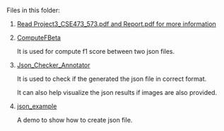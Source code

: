 Files in this folder:

1. <u>Read Project3_CSE473_573.pdf and Report.pdf for more information</u>


2. <u>ComputeFBeta</u>

   It is used for compute f1 score between two json files.

3. <u>Json_Checker_Annotator</u>

   It is used to check if the generated the json file in correct format.

   It can also help visualize the json results if images are also provided.

4. <u>json_example</u>

   A demo to show how to create json file.
